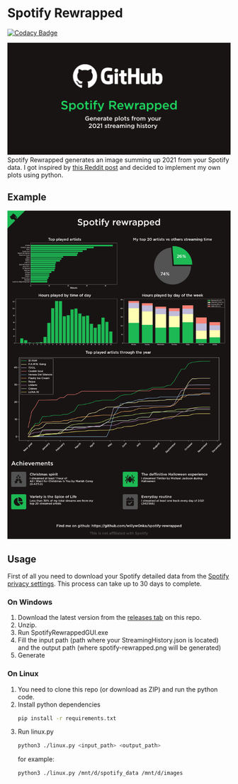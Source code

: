 # Spotify Rewrapped

[![Codacy Badge](https://api.codacy.com/project/badge/Grade/dfe7dcc9aad74c2fa52affcf7c529dd7)](https://app.codacy.com/gh/willyw0nka/spotify-rewrapped?utm_source=github.com&utm_medium=referral&utm_content=willyw0nka/spotify-rewrapped&utm_campaign=Badge_Grade_Settings)

![Spotify Rewrapped](readme/spotify-rewrapped.png "Spotify Rewrapped")
Spotify Rewrapped generates an image summing up 2021 from your Spotify data. I got inspired by [this Reddit post](https://www.reddit.com/r/dataisbeautiful/comments/rfkh6r/for_fans_of_spotify_wrapped_you_can_download_your/) and decided to implement my own plots using python.

## Example
![example result](readme/example.png "Example result")

## Usage
First of all you need to download your Spotify detailed data from the [Spotify privacy settings](https://www.spotify.com/us/account/privacy/). This process can take up to 30 days to complete.

### On Windows
 1. Download the latest version from the [releases tab](https://github.com/willyw0nka/spotify-rewrapped/releases) on this repo.
 2. Unzip.
 3. Run SpotifyRewrappedGUI.exe
 4. Fill the input path (path where your StreamingHistory.json is located) and the output path (where spotify-rewrapped.png will be generated)
 5. Generate

### On Linux
 1. You need to clone this repo (or download as ZIP) and run the python code.
 2. Install python dependencies
    ```bash 
    pip install -r requirements.txt
    ```
 3. Run linux.py
    ```bash
    python3 ./linux.py <input_path> <output_path>
    ```
    for example:
    ```bash
    python3 ./linux.py /mnt/d/spotify_data /mnt/d/images
    ```
